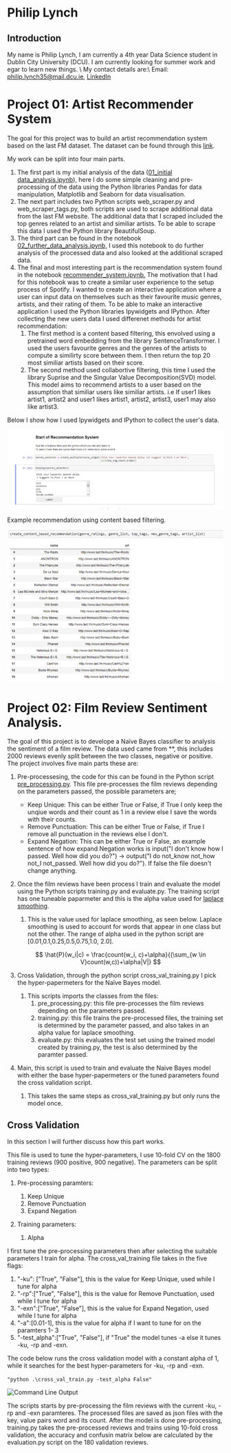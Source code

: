 # Philip Lynch

## Introduction

My name is Philip Lynch, I am currently a 4th year Data Science student in Dublin City University (DCU). I am currently looking for summer work and egar to learn new things. \\
My contact details are:\\
Email: philip.lynch35@mail.dcu.ie, [LinkedIn](https://www.linkedin.com/in/philip-lynch-m35/)

# Project 01: Artist Recommender System

The goal for this project was to build an artist recommendation system based on the last FM dataset. The dataset can be found through this [link](https://grouplens.org/datasets/hetrec-2011/).

My work can be split into four main parts.

1. The first part is my initial analysis of the data ([01_initial data_analysis.ipynb](https://github.com/lynchp35/DS_4th_Year/blob/main/CA4015/Assignment%203%20Recommender%20Systems/01_initial_data_analysis.ipynb "Python Notebook")), here I do some simple cleaning and pre-processing of the data using the Python libraries Pandas for data manipulation, Matplotlib and Seaborn for data visualisation.
2. The next part includes two Python scripts web_scraper.py and web_scraper_tags.py, both scripts are used to scrape additional data from the last FM website. The additional data that I scraped included the top genres related to an artist and similiar artists. To be able to scrape this data I used the Python library BeautifulSoup.
3. The third part can be found in the notebook [02_further_data_analysis.ipynb,](https://github.com/lynchp35/DS_4th_Year/blob/main/CA4015/Assignment%203%20Recommender%20Systems/02_further_data_analysis.ipynb) I used this notebook to do further analysis of the processed data and also looked at the additional scraped data.
4. The final and most interesting part is the recommendation system found in the notebook [recommender_system.ipynb.](https://github.com/lynchp35/DS_4th_Year/blob/main/CA4015/Assignment%203%20Recommender%20Systems/recommender_system.ipynb) The motivation that I had for this notebook was to create a similar user experience to the setup process of Spotify. I wanted to create an interactive application where a user can input data on themselves such as their favourite music genres, artists, and their rating of them. To be able to make an interactive application I used the Python libraries Ipywidgets and IPython.  After collecting the new users data I used differenet methods for artist recommendation:
   1. The first method is a content based filtering, this envolved using a pretrained word embedding from the library SentenceTransformer. I used the users favourite genres and the genres of the artists to compute a similirty score between them. I then return the top 20 most similiar artists based on their score.
   2. The second method used collabortive filtering, this time I used the library Suprise and the Singular Value Decomposition(SVD) model. This model aims to recommend artists to a user based on the assumption that similiar users like similiar artists. i.e If user1 likes artist1, artist2 and user1 likes artist1, artist2, artist3, user1 may also like artist3.

Below I show how I used Ipywidgets and IPython to collect the user's data.

![1675940673464](image/TEST/1675940673464.png "Interactive Example.")

Example recommendation using content based filtering.

![1675941647819](image/TEST/1675941647819.png)

# Project 02: Film Review Sentiment Analysis.

The goal of this project is to develope a Naïve Bayes classifier to analysis the sentiment of a film review. The data used came from **, this includes 2000 reviews evenly split between the two classes, negative or positive. The project involves five main parts these are:

1. Pre-processesing, the code for this can be found in the Python script [pre_processing.py](). This file pre-processes the film reviews depending on the parameters passed, the possible parameters are;

   * Keep Unique: This can be either True or False, if True I only keep the unqiue words and their count as 1 in a review else I save the words with their counts.
   * Remove Punctuation: This can be either True or False, if True I remove all punctuation in the reviews else I don't.
   * Expand Negation: This can be either True or False, an example sentence of how expand Negation works is input("I don't know how I passed. Well how did you do?") -> output("I do not_know not_how not_I not_passed. Well how did you do?"). If false the file doesn't change anything.
2. Once the film reviews have been process I train and evaluate the model using the Python scripts training.py and evaluate.py. The training script has one tuneable paparmeter and this is the alpha value used for [laplace smoothing](https://towardsdatascience.com/laplace-smoothing-in-na%C3%AFve-bayes-algorithm-9c237a8bdece).

   1. This is the value used for laplace smoothing, as seen below. Laplace smoothing is used to account for words that appear in one class but not the other. The range of alpha used in the python script are [0.01,0.1,0.25,0.5,0.75,1.0, 2.0].

   $$
   \hat{P}(w_i|c) = \frac{count(w_i, c)+\alpha}{(\sum_{w \in V}count(w,c))+\alpha|V|}
   $$
3. Cross Validation, through the python script cross_val_training.py I pick the hyper-papermeters for the Naïve Bayes model.

   1. This scripts imports the classes from the files:
      1. pre_processing.py: this file pre-processes the film reviews depending on the parameters passed.
      2. training.py: this file trains the pre-processed files, the training set is determined by the parameter passed, and also takes in an alpha value for laplace smoothing.
      3. evaluate.py: this evaluates the test set using the trained model created by training.py, the test is also determined by the paramter passed.
4. Main, this script is used to train and evaluate the Naive Bayes model with either the base hyper-papermeters or the tuned parameters found the cross validation script.

   1. This takes the same steps as cross_val_training.py but only runs the model once.

## Cross Validation

In this section I will further discuss how this part works.

This file is used to tune the hyper-parameters, I use 10-fold CV on the 1800 training reviews (900 positive, 900 negative). The parameters can be split into two types:

1. Pre-processing paramters:

   1. Keep Unique
   2. Remove Punctuation
   3. Expand Negation
2. Training parameters:

   1. Alpha

I first tune the pre-processing parameters then after selecting the suitable parameters I train for alpha. The cross_val_training file takes in the five flags:

1. "-ku": ["True", "False"], this is the value for Keep Unique, used while I tune for alpha
2. "-rp":["True", "False"], this is the value for Remove Punctuation, used while I tune for alpha
3. "-exn":["True", "False"], this is the value for Expand Negation, used while I tune for alpha
4. "-a":[0.01-1], this is the value for alpha if I want to tune for on the paramters 1- 3
5. "-test_alpha":["True", "False"], if "True" the model tunes -a else it tunes -ku, -rp and -exn.

The code below runs the cross validation model with a constant alpha of 1, while it searches for the best hyper-parameters for -ku, -rp and -exn.

`"python .\cross_val_train.py -test_alpha False"`

![Command Line Output](imgs/cv_01.PNG "Running The Python Script")

The scripts starts by pre-processing the film reviews with the current -ku, -rp and -exn paramteres. The processed files are saved as json files with the key, value pairs word and its count. After the model is done pre-processing, training.py takes the pre-processed reviews and trains using 10-fold cross validation, the accuracy and confusin matrix below are calculated by the evaluation.py script on the 180 validation reviews.
